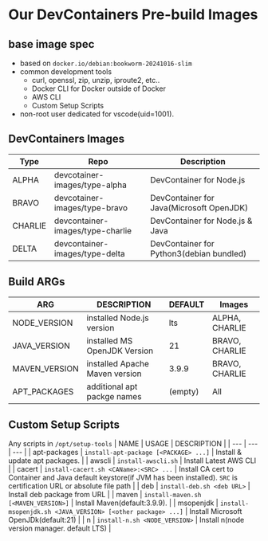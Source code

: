 # Our DevContainers Pre-build Images

## base image spec
- based on `docker.io/debian:bookworm-20241016-slim`
- common development tools
  - curl, openssl, zip, unzip, iproute2, etc..
  - Docker CLI for Docker outside of Docker
  - AWS CLI
  - Custom Setup Scripts
- non-root user dedicated for vscode(uid=1001).

## DevContainers Images
| Type | Repo  | Description |
| --- | --- | --- |
| ALPHA | devcotainer-images/type-alpha | DevContainer for Node.js |
| BRAVO | devcotainer-images/type-bravo | DevContainer for Java(Microsoft OpenJDK) |
| CHARLIE | devcontainer-images/type-charlie | DevContainer for Node.js & Java |
| DELTA | devcontainer-images/type-delta | DevContainer for Python3(debian bundled) |

## Build ARGs
| ARG | DESCRIPTION | DEFAULT | Images |
| --- | --- | --- | --- |
| NODE_VERSION | installed Node.js version | lts | ALPHA, CHARLIE |
| JAVA_VERSION | installed MS OpenJDK Version | 21 | BRAVO, CHARLIE |
| MAVEN_VERSION | installed Apache Maven version | 3.9.9 | BRAVO, CHARLIE |
| APT_PACKAGES | additional apt packge names | (empty) | All |

## Custom Setup Scripts
Any scripts in `/opt/setup-tools`
| NAME | USAGE | DESCRIPTION |
| --- | --- | --- |
| apt-packages | `install-apt-package [<PACKAGE> ...]` | Install & update apt packages. |
| awscli | `install-awscli.sh` | Install Latest AWS CLI |
| cacert | `install-cacert.sh <CAName>:<SRC> ...` | Install CA cert to Container and Java default keystore(if JVM has been installed). `SRC` is certification URL or absolute file path |
| deb | `install-deb.sh <deb URL>` | Install deb package from URL |
| maven | `install-maven.sh [<MAVEN_VERSION>]` | Install Maven(default:3.9.9). |
| msopenjdk | `install-msopenjdk.sh <JAVA_VERSION> [<other package> ...]` | Install Microsoft OpenJDk(default:21) |
| n | `install-n.sh <NODE_VERSION>` | Install n(node version manager. default LTS) |